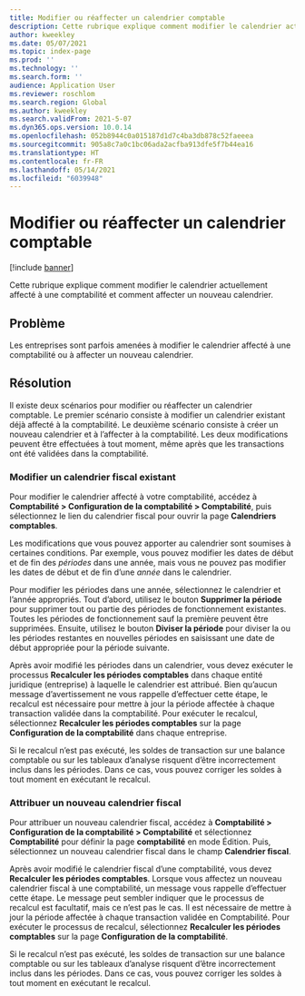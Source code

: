 ```yaml
---
title: Modifier ou réaffecter un calendrier comptable
description: Cette rubrique explique comment modifier le calendrier actuellement affecté à une comptabilité et comment affecter un nouveau calendrier.
author: kweekley
ms.date: 05/07/2021
ms.topic: index-page
ms.prod: ''
ms.technology: ''
ms.search.form: ''
audience: Application User
ms.reviewer: roschlom
ms.search.region: Global
ms.author: kweekley
ms.search.validFrom: 2021-5-07
ms.dyn365.ops.version: 10.0.14
ms.openlocfilehash: 052b8944c0a015187d1d7c4ba3db878c52faeeea
ms.sourcegitcommit: 905a8c7a0c1bc06ada2acfba913dfe5f7b44ea16
ms.translationtype: HT
ms.contentlocale: fr-FR
ms.lasthandoff: 05/14/2021
ms.locfileid: "6039948"
---
```

# <a name="change-or-reassign-a-ledger-calendar"></a>Modifier ou réaffecter un calendrier comptable

[!include [banner](../includes/banner.md)]

Cette rubrique explique comment modifier le calendrier actuellement affecté à une comptabilité et comment affecter un nouveau calendrier.

## <a name="issue"></a>Problème

Les entreprises sont parfois amenées à modifier le calendrier affecté à une comptabilité ou à affecter un nouveau calendrier.

## <a name="resolution"></a>Résolution

Il existe deux scénarios pour modifier ou réaffecter un calendrier comptable. Le premier scénario consiste à modifier un calendrier existant déjà affecté à la comptabilité. Le deuxième scénario consiste à créer un nouveau calendrier et à l’affecter à la comptabilité. Les deux modifications peuvent être effectuées à tout moment, même après que les transactions ont été validées dans la comptabilité.

### <a name="change-an-existing-fiscal-calendar"></a>Modifier un calendrier fiscal existant

Pour modifier le calendrier affecté à votre comptabilité, accédez à **Comptabilité \> Configuration de la comptabilité \> Comptabilité**, puis sélectionnez le lien du calendrier fiscal pour ouvrir la page **Calendriers comptables**.

Les modifications que vous pouvez apporter au calendrier sont soumises à certaines conditions. Par exemple, vous pouvez modifier les dates de début et de fin des *périodes* dans une année, mais vous ne pouvez pas modifier les dates de début et de fin d’une *année* dans le calendrier.

Pour modifier les périodes dans une année, sélectionnez le calendrier et l’année appropriés. Tout d’abord, utilisez le bouton **Supprimer la période** pour supprimer tout ou partie des périodes de fonctionnement existantes. Toutes les périodes de fonctionnement sauf la première peuvent être supprimées. Ensuite, utilisez le bouton **Diviser la période** pour diviser la ou les périodes restantes en nouvelles périodes en saisissant une date de début appropriée pour la période suivante.

Après avoir modifié les périodes dans un calendrier, vous devez exécuter le processus **Recalculer les périodes comptables** dans chaque entité juridique (entreprise) à laquelle le calendrier est attribué. Bien qu’aucun message d’avertissement ne vous rappelle d’effectuer cette étape, le recalcul est nécessaire pour mettre à jour la période affectée à chaque transaction validée dans la comptabilité. Pour exécuter le recalcul, sélectionnez **Recalculer les périodes comptables** sur la page **Configuration de la comptabilité** dans chaque entreprise.

Si le recalcul n’est pas exécuté, les soldes de transaction sur une balance comptable ou sur les tableaux d’analyse risquent d’être incorrectement inclus dans les périodes. Dans ce cas, vous pouvez corriger les soldes à tout moment en exécutant le recalcul.

### <a name="assign-a-new-fiscal-calendar"></a>Attribuer un nouveau calendrier fiscal

Pour attribuer un nouveau calendrier fiscal, accédez à **Comptabilité \> Configuration de la comptabilité \> Comptabilité** et sélectionnez **Comptabilité** pour définir la page **comptabilité** en mode Édition. Puis, sélectionnez un nouveau calendrier fiscal dans le champ **Calendrier fiscal**.

Après avoir modifié le calendrier fiscal d’une comptabilité, vous devez **Recalculer les périodes comptables**. Lorsque vous affectez un nouveau calendrier fiscal à une comptabilité, un message vous rappelle d’effectuer cette étape. Le message peut sembler indiquer que le processus de recalcul est facultatif, mais ce n’est pas le cas. Il est nécessaire de mettre à jour la période affectée à chaque transaction validée en Comptabilité. Pour exécuter le processus de recalcul, sélectionnez **Recalculer les périodes comptables** sur la page **Configuration de la comptabilité**.

Si le recalcul n’est pas exécuté, les soldes de transaction sur une balance comptable ou sur les tableaux d’analyse risquent d’être incorrectement inclus dans les périodes. Dans ce cas, vous pouvez corriger les soldes à tout moment en exécutant le recalcul.

